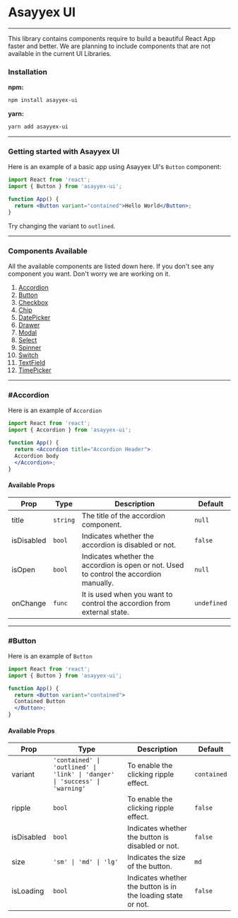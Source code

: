 # Asayyex UI 
---

This library contains components require to build a beautiful React App faster and better.
We are planning to include components that are not available in the current UI Libraries.

### Installation
**npm:**

```sh
npm install asayyex-ui
```
**yarn:**

```sh
yarn add asayyex-ui
```

---

### Getting started with Asayyex UI

Here is an example of a basic app using Asayyex UI's `Button` component:

```jsx
import React from 'react';
import { Button } from 'asayyex-ui';

function App() {
  return <Button variant="contained">Hello World</Button>;
}
```

Try changing the variant to `outlined`.

---

### Components Available

All the available components are listed down here. If you don't see any component you want. Don't worry we are working on it.

1. [Accordion](#accordion)
2. [Button](#button)
3. [Checkbox](#checkbox)
4. [Chip](#chip) 
5. [DatePicker](#datePicker) 
6. [Drawer](#drawer)
7. [Modal](#modal)
8. [Select](#select)
9. [Spinner](#spinner)
10. [Switch](#switch)
11. [TextField](#textField)
12. [TimePicker](#timePicker)

---

### #Accordion

Here is an example of `Accordion`

```jsx
import React from 'react';
import { Accordion } from 'asayyex-ui';

function App() {
  return <Accordion title="Accordion Header">
  Accordion body
  </Accordion>;
}
```

#### Available Props


| Prop | Type | Description | Default | 
| ----------- | ----------- | ----------- | ----------- | 
| title | `string` | The title of the accordion component. | `null` |
| isDisabled | `bool` | Indicates whether the accordion is disabled or not. | `false` |
| isOpen | `bool` | Indicates whether the accordion is open or not. Used to control the accordion manually. | `null` |
| onChange | `func` | It is used when you want to control the accordion from external state. | `undefined` |

---


### #Button

Here is an example of `Button`

```jsx
import React from 'react';
import { Button } from 'asayyex-ui';

function App() {
  return <Button variant="contained">
  Contained Button
  </Button>;
}
```

#### Available Props


| Prop | Type | Description | Default | 
| ----------- | ----------- | ----------- | ----------- |
| variant | `'contained' \| 'outlined' \| 'link' \| 'danger' \| 'success' \| 'warning'` | To enable the clicking ripple effect. | `contained` | 
| ripple | `bool` | To enable the clicking ripple effect. | `false` |
| isDisabled | `bool` | Indicates whether the button is disabled or not. | `false` |
| size | `'sm' \| 'md' \| 'lg'` | Indicates the size of the button. | `md` |
| isLoading | `bool` | Indicates whether the button is in the loading state or not. | `false` |
